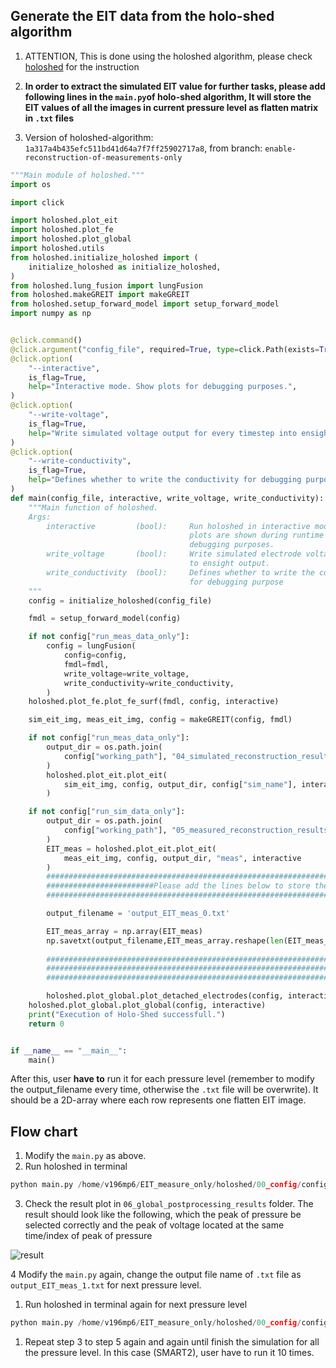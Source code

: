 ## Generate the EIT data from the holo-shed algorithm
1. ATTENTION, This is done using the holoshed algorithm, please check [holoshed](https://gitlab.com/xenotaph3/holoshed) for the instruction
   
2. **In order to extract the simulated EIT value for further tasks, please add following lines in the ```main.py```of holo-shed algorithm, It will store the EIT values of all the images in current pressure level as flatten matrix in ```.txt``` files**
   
3. Version of holoshed-algorithm: ```1a317a4b435efc511bd41d64a7f7ff25902717a8```, from branch: ```enable-reconstruction-of-measurements-only```
   
```python
"""Main module of holoshed."""
import os

import click

import holoshed.plot_eit
import holoshed.plot_fe
import holoshed.plot_global
import holoshed.utils
from holoshed.initialize_holoshed import (
    initialize_holoshed as initialize_holoshed,
)
from holoshed.lung_fusion import lungFusion
from holoshed.makeGREIT import makeGREIT
from holoshed.setup_forward_model import setup_forward_model
import numpy as np


@click.command()
@click.argument("config_file", required=True, type=click.Path(exists=True))
@click.option(
    "--interactive",
    is_flag=True,
    help="Interactive mode. Show plots for debugging purposes.",
)
@click.option(
    "--write-voltage",
    is_flag=True,
    help="Write simulated voltage output for every timestep into ensight format.",
)
@click.option(
    "--write-conductivity",
    is_flag=True,
    help="Defines whether to write the conductivity for debugging purpose.",
)
def main(config_file, interactive, write_voltage, write_conductivity):
    """Main function of holoshed.
    Args:
        interactive         (bool):     Run holoshed in interactive mode, i.e.
                                        plots are shown during runtime for
                                        debugging purposes.
        write_voltage       (bool):     Write simulated electrode voltages
                                        to ensight output.
        write_conductivity  (bool):     Defines whether to write the conductivity
                                        for debugging purpose
    """
    config = initialize_holoshed(config_file)

    fmdl = setup_forward_model(config)

    if not config["run_meas_data_only"]:
        config = lungFusion(
            config=config,
            fmdl=fmdl,
            write_voltage=write_voltage,
            write_conductivity=write_conductivity,
        )
    holoshed.plot_fe.plot_fe_surf(fmdl, config, interactive)

    sim_eit_img, meas_eit_img, config = makeGREIT(config, fmdl)

    if not config["run_meas_data_only"]:
        output_dir = os.path.join(
            config["working_path"], "04_simulated_reconstruction_results"
        )
        holoshed.plot_eit.plot_eit(
            sim_eit_img, config, output_dir, config["sim_name"], interactive
        )

    if not config["run_sim_data_only"]:
        output_dir = os.path.join(
            config["working_path"], "05_measured_reconstruction_results"
        )
        EIT_meas = holoshed.plot_eit.plot_eit(
            meas_eit_img, config, output_dir, "meas", interactive
        )
        #############################################################################################
        ########################Please add the lines below to store the data#########################
        #############################################################################################

        output_filename = 'output_EIT_meas_0.txt'

        EIT_meas_array = np.array(EIT_meas)
        np.savetxt(output_filename,EIT_meas_array.reshape(len(EIT_meas_array),-1),delimiter=',')
        
        #############################################################################################
        #############################################################################################
        #############################################################################################

        holoshed.plot_global.plot_detached_electrodes(config, interactive)
    holoshed.plot_global.plot_global(config, interactive)
    print("Execution of Holo-Shed successfull.")
    return 0


if __name__ == "__main__":
    main()
```
After this, user **have to** run it for each pressure level (remember to modify the output_filename every time, otherwise the ```.txt``` file will be overwrite). It should be a 2D-array where each row represents one flatten EIT image.

## Flow chart

1. Modify the ```main.py``` as above.
2. Run holoshed in terminal
```python 
python main.py /home/v196mp6/EIT_measure_only/holoshed/00_config/config_file_meas_0.json
```
3. Check the result plot in ```06_global_postprocessing_results``` folder. The result should look like the following, which the peak of pressure be selected correctly and the peak of voltage located at the same time/index of peak of pressure
   
![result](/demo_imag/demo_holoshed_result.png "holoshed result")

4 Modify the ```main.py``` again, change the output file name of ```.txt``` file as  ```output_EIT_meas_1.txt``` for next pressure level.
   
1. Run holoshed in terminal again for next pressure level
```python 
python main.py /home/v196mp6/EIT_measure_only/holoshed/00_config/config_file_meas_1.json
```
1. Repeat step 3 to step 5 again and again until finish the simulation for all the pressure level. In this case (SMART2), user have to run it 10 times.

